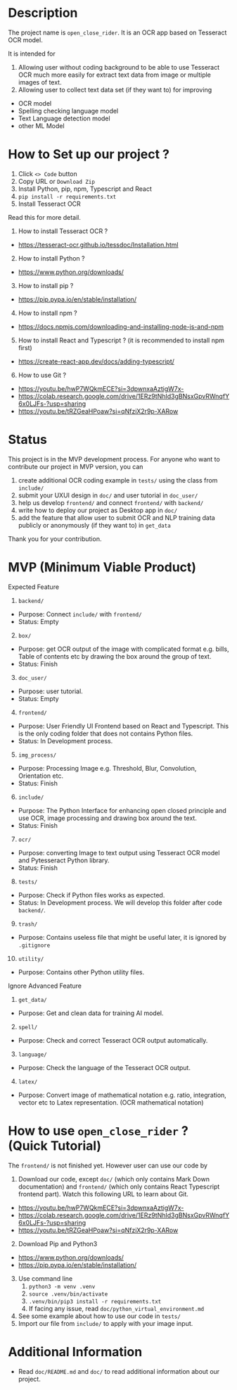 # Description

The project name is `open_close_rider`. It is an OCR app based on Tesseract OCR model.

It is intended for 
1.	Allowing user without coding background to be able to use Tesseract OCR much more easily for extract text data from image or multiple images of text.
2.	Allowing user to collect text data set (if they want to) for improving
-	OCR model
-	Spelling checking language model
-	Text Language detection model
-   other ML Model

# How to Set up our project ?

1.  Click `<> Code` button
2.  Copy URL or `Download Zip`
3.  Install Python, pip, npm, Typescript and React
4.  `pip install -r requirements.txt`
5.  Install Tesseract OCR

Read this for more detail.
1.  How to install Tesseract OCR ?
-   https://tesseract-ocr.github.io/tessdoc/Installation.html
2.  How to install Python ?
-   https://www.python.org/downloads/
3.  How to install pip ?
-   https://pip.pypa.io/en/stable/installation/
4.  How to install npm ?
-   https://docs.npmjs.com/downloading-and-installing-node-js-and-npm
5.  How to install React and Typescript ? (it is recommended to install npm first)
-   https://create-react-app.dev/docs/adding-typescript/
6.  How to use Git ?
-   https://youtu.be/hwP7WQkmECE?si=3dpwnxaAztigW7x-
-   https://colab.research.google.com/drive/1ERz9tNhId3gBNsxGpvRWnqfY6x0LJFs-?usp=sharing
-   https://youtu.be/tRZGeaHPoaw?si=qNfziX2r9p-XARow

# Status

This project is in the MVP development process. For anyone who want to contribute our project in MVP version, you can
1.  create additional OCR coding example in `tests/` using the class from `include/`
2.  submit your UXUI design in `doc/` and user tutorial in `doc_user/`
3.  help us develop `frontend/` and connect `frontend/` with `backend/`
4.  write how to deploy our project as Desktop app in `doc/`
5.  add the feature that allow user to submit OCR and NLP training data publicly or anonymously (if they want to) in `get_data`

Thank you for your contribution.

# MVP (Minimum Viable Product)

Expected Feature
1.  `backend/`
-	Purpose: Connect `include/` with `frontend/`
-   Status: Empty
2.  `box/`
-   Purpose: get OCR output of the image with complicated 
format e.g. bills, Table of contents etc by drawing the box around the group of 
text.
-   Status: Finish
3.  `doc_user/`
-	Purpose: user tutorial.
-   Status: Empty
4.	`frontend/`
-	Purpose: User Friendly UI Frontend based on React and Typescript. This is the only coding folder that does not contains Python files.
-   Status: In Development process.
5.	`img_process/`
-	Purpose: Processing Image e.g. Threshold, Blur, Convolution, Orientation etc.
-   Status: Finish
6.  `include/`
-	Purpose: The Python Interface for enhancing open closed principle and use OCR, image processing and drawing box around the text.
-   Status: Finish
7.	`ocr/`
-	Purpose: converting Image to text output using Tesseract OCR model and Pytesseract Python library.
-   Status: Finish
8.  `tests/`
-	Purpose: Check if Python files works as expected.
-   Status: In Development process. We will develop this folder after code `backend/`.
9.  `trash/`
-	Purpose: Contains useless file that might be useful later, it is ignored by `.gitignore`
10. `utility/`
-	Purpose: Contains other Python utility files.

Ignore Advanced Feature
1.	`get_data/`
-	Purpose: Get and clean data for training AI model.
2.	`spell/`
-	Purpose: Check and correct Tesseract OCR output automatically.
3.	`language/`
-	Purpose: Check the language of the Tesseract OCR output.
4.	`latex/`
-	Purpose: Convert image of mathematical notation e.g. ratio, integration, vector etc to Latex representation. (OCR mathematical notation)

# How to use `open_close_rider` ? (Quick Tutorial)

The `frontend/` is not finished yet. However user can use our code by
1.  Download our code, except `doc/` (which only contains Mark Down documentation) and `frontend/` (which only contains React Typescript frontend part). Watch this following URL to learn about Git.
-   https://youtu.be/hwP7WQkmECE?si=3dpwnxaAztigW7x-
-   https://colab.research.google.com/drive/1ERz9tNhId3gBNsxGpvRWnqfY6x0LJFs-?usp=sharing
-   https://youtu.be/tRZGeaHPoaw?si=qNfziX2r9p-XARow
2.  Download Pip and Python3
-   https://www.python.org/downloads/
-   https://pip.pypa.io/en/stable/installation/
3.  Use command line
    1.  `python3 -m venv .venv`
    2.  `source .venv/bin/activate` 
    3.  `.venv/bin/pip3 install -r requirements.txt`
    4.  If facing any issue, read `doc/python_virtual_environment.md`
4.  See some example about how to use our code in `tests/`
5.  Import our file from `include/` to apply with your image input.

# Additional Information

-	Read `doc/README.md` and `doc/` to read additional information about our project.

